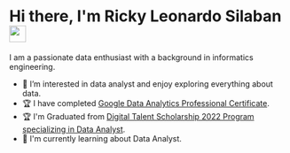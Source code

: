 #  Hi there, I'm Ricky Leonardo Silaban <img src="https://github.com/TheDudeThatCode/TheDudeThatCode/blob/master/Assets/Hi.gif" width="30px">

I am a passionate data enthusiast with a background in informatics engineering.

- 👀 I’m interested in data analyst and enjoy exploring everything about data.
- :trophy: I have completed <a href="https://www.coursera.org/account/accomplishments/specialization/certificate/9F8ES5QN6AJ5" target="_blank">Google Data Analytics Professional Certificate</a>.
- :trophy: I'm Graduated from <a href="https://drive.google.com/file/d/14sRa86-XGhW4pCE8FQ17L7t7WYEtht2-/view?usp=sharing" target="_blank">Digital Talent Scholarship 2022 Program specializing in Data Analyst</a>.
- :book: I'm currently learning about Data Analyst.

